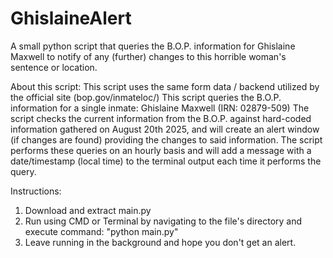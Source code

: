# GhislaineAlert
A small python script that queries the B.O.P. information for Ghislaine Maxwell to notify of any (further) changes to this horrible woman's sentence or location.

About this script:
This script uses the same form data / backend utilized by the official site (bop.gov/inmateloc/)
This script queries the B.O.P. information for a single inmate: Ghislaine Maxwell (IRN: 02879-509)
The script checks the current information from the B.O.P. against hard-coded information gathered on August 20th 2025, and will create an alert window (if changes are found) providing the changes to said information.
The script performs these queries on an hourly basis and will add a message with a date/timestamp (local time) to the terminal output each time it performs the query.

Instructions:
1. Download and extract main.py
2. Run using CMD or Terminal by navigating to the file's directory and execute command: "python main.py"
3. Leave running in the background and hope you don't get an alert.
